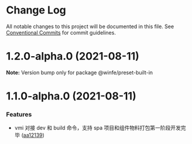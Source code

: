 # Change Log

All notable changes to this project will be documented in this file.
See [Conventional Commits](https://conventionalcommits.org) for commit guidelines.

# 1.2.0-alpha.0 (2021-08-11)

**Note:** Version bump only for package @winfe/preset-built-in





# 1.1.0-alpha.0 (2021-08-11)

### Features

- vmi 对接 dev 和 build 命令，支持 spa 项目和组件物料打包第一阶段开发完毕 ([aa12139](https://github.com/cool-fe/vmi/commit/aa12139a28d7bdc1aa5eaecedeaa248e589a1fab))
